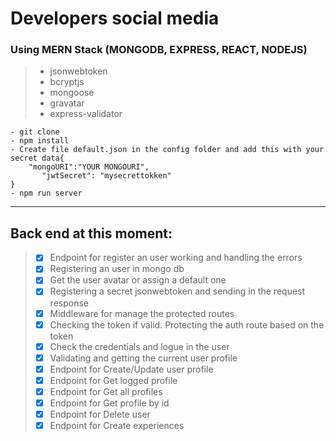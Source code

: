 # Developers social media
### Using MERN Stack (MONGODB, EXPRESS, REACT, NODEJS)
> - jsonwebtoken
> - bcryptjs
> - mongoose
> - gravatar
> - express-validator

```
- git clone
- npm install
- Create file default.json in the config folder and add this with your secret data{
    "mongoURI":"YOUR MONGOURI",
       "jwtSecret": "mysecrettokken"
}   
- npm run server
```
----------------------------------------------------------------------------------------

## Back end at this moment:
> - [x] Endpoint for register an user working and handling the errors
> - [x] Registering an user in mongo db
> - [x] Get the user avatar or assign a default one
> - [x] Registering a secret jsonwebtoken and sending in the request response   
> - [x] Middleware for manage the protected routes 
> - [x] Checking the token if valid. Protecting the auth route based on the token
> - [x] Check the credentials and logue in the user
> - [x] Validating and getting the current user profile
> - [x] Endpoint for Create/Update user profile
> - [x] Endpoint for Get logged profile
> - [x] Endpoint for Get all profiles
> - [x] Endpoint for Get profile by id
> - [x] Endpoint for Delete user 
> - [x] Endpoint for Create experiences
